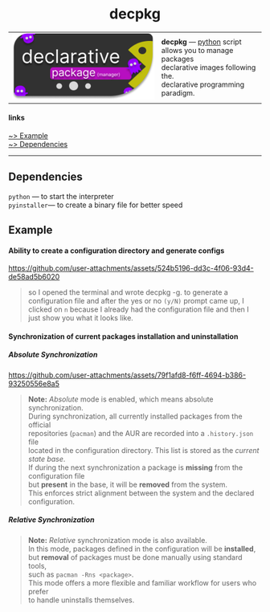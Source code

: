 <h1 align="center">decpkg</h1>

<table align="center">
  <tr>
    <td><img src=".image/logo.png" width="400"/></td>
    <td>
      <strong>decpkg</strong> — <a href="https://www.python.org/">python</a> script<br/>
      allows you to manage packages  <br/>
      declarative images following the. <br/>
      declarative programming paradigm.<br/>
    </td>
  </tr>
</table>

#### links

[~> Example](#example) <br />
[~> Dependencies](#Dependencies) <br />

---

## Dependencies

`python` — to start the interpreter <br />
`pyinstaller`— to create a binary file for better speed <br />

## Example

#### Ability to create a configuration directory and generate configs

https://github.com/user-attachments/assets/524b5196-dd3c-4f06-93d4-de58ad5b6020

> so I opened the terminal and wrote decpkg -g.
> to generate a configuration file
> and after the yes or no `(y/N)` prompt came up, I clicked on `n` because I already had the configuration file and then I just show you what it looks like.

#### Synchronization of current packages installation and uninstallation

##### Absolute Synchronization

https://github.com/user-attachments/assets/79f1afd8-f6ff-4694-b386-93250556e8a5

> **Note:** _Absolute_ mode is enabled, which means absolute synchronization.  
> During synchronization, all currently installed packages from the official  
> repositories (`pacman`) and the AUR are recorded into a `.history.json` file  
> located in the configuration directory. This list is stored as the _current state base_.  
> If during the next synchronization a package is **missing** from the configuration file  
> but **present** in the base, it will be **removed** from the system.  
> This enforces strict alignment between the system and the declared configuration.

##### Relative Synchronization

> **Note:** _Relative_ synchronization mode is also available.  
> In this mode, packages defined in the configuration will be **installed**,  
> but **removal** of packages must be done manually using standard tools,  
> such as `pacman -Rns <package>`.  
> This mode offers a more flexible and familiar workflow for users who prefer  
> to handle uninstalls themselves.
